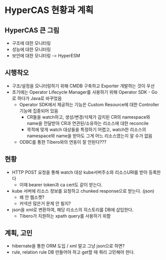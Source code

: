 # HyperCAS 현황과 계획

## HyperCAS 큰 그림

- 구조에 대한 모니터링
- 성능에 대한 모니터링
- 보안에 대한 모니터링 -> HyperESM

## 시행착오

- 구조/설정을 모니터링하기 위해 CMDB 구축하고 Exporter 개발하는 것이 우선
- 초기에는 Operator Lifecycle Manager를 사용하기 위해 Operator SDK - Go 로 하다가 Java로 바꾸었음
  - Operator SDK에서 제공하는 기능은 Custom Resource에 대한 Controller 기능에 집중되어 있음
    - CR들을 watch하고, 생성/변경/삭제가 감지된 CR의 namespace와 name을 전달받아 CR과 연관된/소유하는 리소스에 대한 reconcile
    - 목적에 맞게 watch 대상들을 특정하기 어렵고, watch한 리소스의 namespace와 name을 받아도 그게 어느 리소스였는지 알 수가 없음
  - ODBC를 통한 Tibero와의 연동이 잘 안된다???

## 현황

- HTTP POST 요청을 통해 watch 대상 kube서버주소와 리소스URI를 받아 등록한다
  - 이때 bearer token과 ca cert도 같이 받는다.
- kube 서버에 리소스 정보를 요청하고 chunked response으로 받는다. (json)
  - 왜 안 웹소켓?
  - 커넥션 많은거 문제 안 될지?
- json을 xml로 변환하여, 해당 리소스의 히스토리를 DB에 삽입한다.
  - Tibero가 지원하는 xpath query를 사용하기 위함

## 계획, 고민

- hibernate을 통한 ORM 도입 / xml 말고 그냥 json으로 하면?
- rule, relation rule DB 만들어야 하고 get할 때 쿼리 고민해야 한다.
